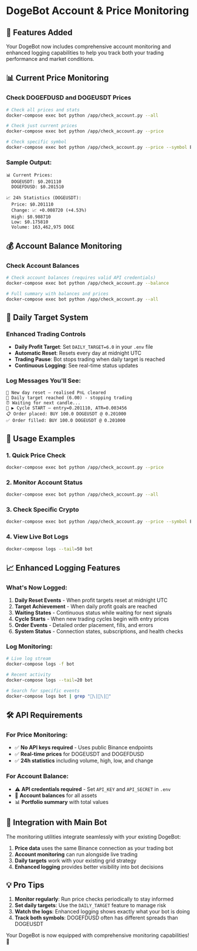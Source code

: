 # DogeBot Account & Price Monitoring

## 🎯 Features Added

Your DogeBot now includes comprehensive account monitoring and enhanced logging capabilities to help you track both your trading performance and market conditions.

## 📊 Current Price Monitoring

### Check DOGEFDUSD and DOGEUSDT Prices
```bash
# Check all prices and stats
docker-compose exec bot python /app/check_account.py --all

# Check just current prices  
docker-compose exec bot python /app/check_account.py --price

# Check specific symbol
docker-compose exec bot python /app/check_account.py --price --symbol BTCUSDT
```

### Sample Output:
```
📊 Current Prices:
  DOGEUSDT: $0.201110
  DOGEFDUSD: $0.201510

📈 24h Statistics (DOGEUSDT):
  Price: $0.201110
  Change: 📈 +0.008720 (+4.53%)
  High: $0.988710
  Low: $0.175810
  Volume: 163,462,975 DOGE
```

## 💰 Account Balance Monitoring

### Check Account Balances
```bash
# Check account balances (requires valid API credentials)
docker-compose exec bot python /app/check_account.py --balance

# Full summary with balances and prices
docker-compose exec bot python /app/check_account.py --all
```

## 🎯 Daily Target System

### Enhanced Trading Controls
- **Daily Profit Target**: Set `DAILY_TARGET=6.0` in your `.env` file
- **Automatic Reset**: Resets every day at midnight UTC
- **Trading Pause**: Bot stops trading when daily target is reached
- **Continuous Logging**: See real-time status updates

### Log Messages You'll See:
```
🌄 New day reset – realised PnL cleared
🎯 Daily target reached (6.00) - stopping trading
⏰ Waiting for next candle... 
🔔 ▶️ Cycle START – entry=0.201110, ATR=0.003456
📋 Order placed: BUY 100.0 DOGEUSDT @ 0.201000
✅ Order filled: BUY 100.0 DOGEUSDT @ 0.201000
```

## 🔧 Usage Examples

### 1. Quick Price Check
```bash
docker-compose exec bot python /app/check_account.py --price
```

### 2. Monitor Account Status
```bash
docker-compose exec bot python /app/check_account.py --all
```

### 3. Check Specific Crypto
```bash
docker-compose exec bot python /app/check_account.py --price --symbol ETHUSDT
```

### 4. View Live Bot Logs
```bash
docker-compose logs --tail=50 bot
```

## 📈 Enhanced Logging Features

### What's Now Logged:
1. **Daily Reset Events** - When profit targets reset at midnight UTC
2. **Target Achievement** - When daily profit goals are reached
3. **Waiting States** - Continuous status while waiting for next signals
4. **Cycle Starts** - When new trading cycles begin with entry prices
5. **Order Events** - Detailed order placement, fills, and errors
6. **System Status** - Connection states, subscriptions, and health checks

### Log Monitoring:
```bash
# Live log stream
docker-compose logs -f bot

# Recent activity
docker-compose logs --tail=20 bot

# Search for specific events
docker-compose logs bot | grep "🎯\|🌄\|🔔"
```

## 🛠️ API Requirements

### For Price Monitoring:
- ✅ **No API keys required** - Uses public Binance endpoints
- ✅ **Real-time prices** for DOGEUSDT and DOGEFDUSD
- ✅ **24h statistics** including volume, high, low, and change

### For Account Balance:
- ⚠️ **API credentials required** - Set `API_KEY` and `API_SECRET` in `.env`
- 💼 **Account balances** for all assets
- 📊 **Portfolio summary** with total values

## 🚀 Integration with Main Bot

The monitoring utilities integrate seamlessly with your existing DogeBot:

1. **Price data** uses the same Binance connection as your trading bot
2. **Account monitoring** can run alongside live trading
3. **Daily targets** work with your existing grid strategy
4. **Enhanced logging** provides better visibility into bot decisions

## 💡 Pro Tips

1. **Monitor regularly**: Run price checks periodically to stay informed
2. **Set daily targets**: Use the `DAILY_TARGET` feature to manage risk
3. **Watch the logs**: Enhanced logging shows exactly what your bot is doing
4. **Track both symbols**: DOGEFDUSD often has different spreads than DOGEUSDT

Your DogeBot is now equipped with comprehensive monitoring capabilities! 🚀
